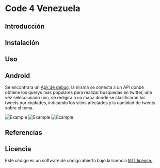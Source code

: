 # Code 4 Venezuela

## Introducción


## Instalación
	
	
## Uso
	
## Android 

Se encontrara un [Apk de debug](), la misma se conecta a un API donde obtiene los querys mas populares para realizar busquedas en twitter, una vez seleccionado uno, se redigira a un mapa donde se clasificaran los tweets por ciudades, indicando los sitios afectados y la cantidad de tweets sobre el tema. 

![Example](https://github.com/lucpogo/Code4Venezuela/blob/master/TwitterHelpHackaton/images/example_1.png) 
![Example](https://github.com/lucpogo/Code4Venezuela/blob/master/TwitterHelpHackaton/images/example_2.png) 
![Example](https://github.com/lucpogo/Code4Venezuela/blob/master/TwitterHelpHackaton/images/example_3.png) 
  
## Referencias


## Licencia

Este código es un software de código abierto bajo la licencia [MIT license.](https://opensource.org/licenses/MIT)

